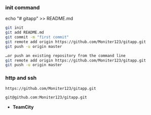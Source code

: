 ### init command
echo "# gitapp" >> README.md

```bash
git init
git add README.md
git commit -m "first commit"
git remote add origin https://github.com/Moniter123/gitapp.git
git push -u origin master
```

```bash
…or push an existing repository from the command line
git remote add origin https://github.com/Moniter123/gitapp.git
git push -u origin master
```

### http and ssh
```bash
https://github.com/Moniter123/gitapp.git

git@github.com:Moniter123/gitapp.git
```


- **TeamCity** 
